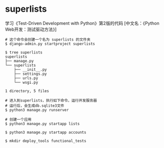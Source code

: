 # superlists
学习《Test-Driven Development with Python》第2版的代码 [中文名：《Python Web开发：测试驱动方法》]

```shell
# 这个命令会创建一个名为 superlists 的文件夹
$ django-admin.py startproject superlists

$ tree superlists
superlists
├── manage.py
└── superlists
    ├── __init__.py
    ├── settings.py
    ├── urls.py
    └── wsgi.py

1 directory, 5 files

# 进入到superlists，执行如下命令，运行开发服务器
# 运行后，会生成db.sqlite3文件
$ python3 manage.py runserver

# 创建一个应用
$ python3 manage.py startapp lists

$ python3 manage.py startapp accounts

$ mkdir deploy_tools functional_tests
```
